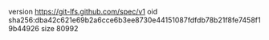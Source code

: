 version https://git-lfs.github.com/spec/v1
oid sha256:dba42c621e69b2a6cce6b3ee8730e44151087fdfdb78b21f8fe7458f19b44926
size 80992
